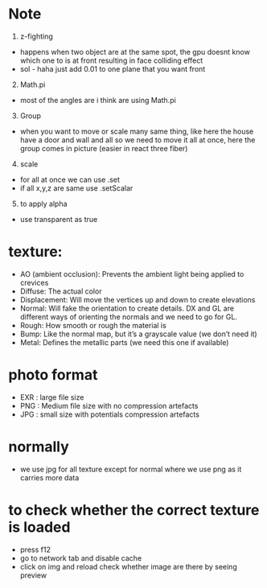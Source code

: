 # Note
1. z-fighting
- happens when two object are at the same spot, the gpu doesnt know which
one to is at front resulting in face colliding effect
- sol - haha just add 0.01 to one plane that you want front
2. Math.pi
- most of the angles are i think are using Math.pi

3. Group
- when you want to move or scale many same thing, like here the house have a door and wall and all so we need to move it all at once, here the group comes in picture (easier in react three fiber)

4. scale
- for all at once we can use .set
- if all x,y,z are same use .setScalar

5. to apply alpha 
- use transparent as true

# texture:
- AO (ambient occlusion): Prevents the ambient light being applied to crevices
- Diffuse: The actual color
- Displacement: Will move the vertices up and down to create elevations
- Normal: Will fake the orientation to create details. DX and GL are different ways of orienting the normals and we need to go for GL.
- Rough: How smooth or rough the material is
- Bump: Like the normal map, but it’s a grayscale value (we don’t need it)
- Metal: Defines the metallic parts (we need this one if available)

# photo format
- EXR : large file size
- PNG : Medium file size with no compression artefacts
- JPG : small size with potentials compression
artefacts

# normally
- we use jpg for all texture except for normal where we use png as it carries more data

# to check whether the correct texture is loaded 
- press f12
- go to network tab and disable cache
- click on img and reload 
check whether image are there by seeing preview